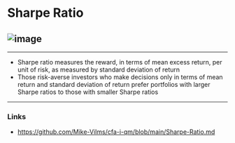 # Sharpe Ratio
![image](https://user-images.githubusercontent.com/85560091/140655924-5f4a1363-5166-47dd-a336-7bdb2443253c.png)
---
---
- Sharpe ratio measures the reward, in terms of mean excess return, per unit of risk, as measured by standard deviation of return
- Those risk-averse investors who make decisions only in terms of mean return and standard deviation of return prefer portfolios with larger Sharpe ratios to those with smaller Sharpe ratios
---
### Links
- https://github.com/Mike-Vilms/cfa-i-qm/blob/main/Sharpe-Ratio.md
